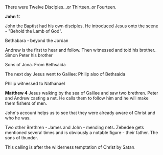 There were Twelve Disciples...or Thirteen..or Fourteen.

**John 1:**

John the Baptist had his own disciples.
He introduced Jesus onto the scene - "Behold the Lamb of God".

Bethabara - beyond the Jordan

Andrew is the first to hear and follow. Then witnessed and told his brother..
Simon Peter his brother

Sons of Jona.
From Bethsaida

The next day Jesus went to Galilee:
Philip also of Bethsaida

Philip witnessed to Nathanael

**Matthew 4**
Jesus walking by the sea of Galilee and saw two brethren.
Peter and Andrew casting a net.
He calls them to follow him and he will make them fishers of men.

John's account helps us to see that they were already aware of Christ and who he was.

Two other Brethren - James and John - mending nets.
Zebedee gets mentioned several times and is obviously a notable figure - their father. The sons of thunder.

This calling is after the wilderness temptation of Christ by Satan.